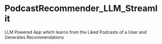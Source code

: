 # PodcastRecommender_LLM_Streamlit
LLM Powered App which learns from the Liked Podcasts of a User and Generates Recommendations
